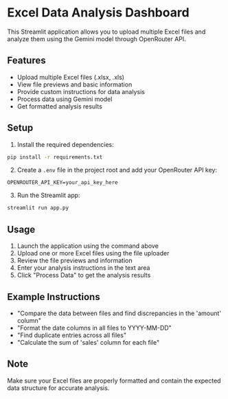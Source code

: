 # Excel Data Analysis Dashboard

This Streamlit application allows you to upload multiple Excel files and analyze them using the Gemini model through OpenRouter API.

## Features

- Upload multiple Excel files (.xlsx, .xls)
- View file previews and basic information
- Provide custom instructions for data analysis
- Process data using Gemini model
- Get formatted analysis results

## Setup

1. Install the required dependencies:
```bash
pip install -r requirements.txt
```

2. Create a `.env` file in the project root and add your OpenRouter API key:
```
OPENROUTER_API_KEY=your_api_key_here
```

3. Run the Streamlit app:
```bash
streamlit run app.py
```

## Usage

1. Launch the application using the command above
2. Upload one or more Excel files using the file uploader
3. Review the file previews and information
4. Enter your analysis instructions in the text area
5. Click "Process Data" to get the analysis results

## Example Instructions

- "Compare the data between files and find discrepancies in the 'amount' column"
- "Format the date columns in all files to YYYY-MM-DD"
- "Find duplicate entries across all files"
- "Calculate the sum of 'sales' column for each file"

## Note

Make sure your Excel files are properly formatted and contain the expected data structure for accurate analysis. 